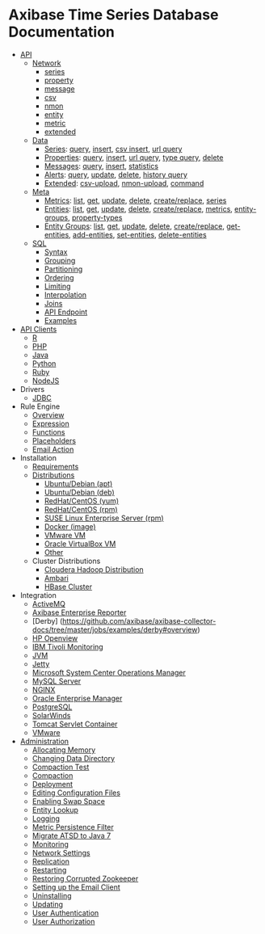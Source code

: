 # Axibase Time Series Database Documentation

* [API](./api)
	* [Network](./api/network#network-api)
	  * [series](./api/network/series.md)
	  * [property](./api/network/property.md)
	  * [message](./api/network/message.md)
	  * [csv](./api/network/csv.md)
	  * [nmon](./api/network/nmon.md)
	  * [entity](./api/network/entity.md)  
	  * [metric](./api/network/metric.md)
	  * [extended](./api/network/extended-commands.md)
	* [Data](./api/data#overview)
	  * [Series](./api/data/series/README.md): [query](./api/data/series/query.md), [insert](./api/data/series/insert.md), [csv insert](./api/data/series/csv-insert.md), [url query](./api/data/series/url-query.md)
	  * [Properties](./api/data/properties/README.md): [query](./api/data/properties/query.md), [insert](./api/data/properties/insert.md), [url query](./api/data/properties/url-query.md), [type query](./api/data/properties/type-query.md), [delete](./api/data/properties/delete.md)
	  * [Messages](./api/data/messages/README.md): [query](./api/data/messages/query.md), [insert](./api/data/messages/insert.md), [statistics](./api/data/messages/stats-query.md)
	  * [Alerts](./api/data/alerts/README.md): [query](./api/data/alerts/query.md), [update](./api/data/alerts/update.md), [delete](./api/data/alerts/delete.md), [history query](./api/data/alerts/history-query.md)
	  * [Extended](./api/data/ext/README.md): [csv-upload](./api/data/ext/csv-upload.md), [nmon-upload](./api/data/ext/nmon-upload.md), [command](./api/data/ext/command.md)
	* [Meta](./api/meta#overview)
	  * [Metrics](./api/meta/metric/README.md): [list](./api/meta/metric/list.md), [get](./api/meta/metric/get.md), [update](./api/meta/metric/update.md), [delete](./api/meta/metric/delete.md), [create/replace](./api/meta/metric/create-or-replace.md), [series](./api/meta/metric/series.md)
	  * [Entities](./api/meta/entity/README.md): [list](./api/meta/entity/list.md), [get](./api/meta/entity/get.md), [update](./api/meta/entity/update.md), [delete](./api/meta/entity/delete.md), [create/replace](./api/meta/entity/create-or-replace.md), [metrics](./api/meta/entity/metrics.md), [entity-groups](./api/meta/entity/entity-groups.md), [property-types](./api/meta/entity/property-types.md)
	  * [Entity Groups](./api/meta/entity-group/README.md): [list](./api/meta/entity-group/list.md), [get](./api/meta/entity-group/get.md), [update](./api/meta/entity-group/update.md), [delete](./api/meta/entity-group/delete.md), [create/replace](./api/meta/entity-group/create-or-replace.md), [get-entities](./api/meta/entity-group/get-entities.md), [add-entities](./api/meta/entity-group/add-entities.md), [set-entities](./api/meta/entity-group/set-entities.md), [delete-entities](./api/meta/entity-group/delete-entities.md)
	* [SQL](./api/sql#overview)  
		* [Syntax](./api/sql#syntax)
		* [Grouping](./api/sql#grouping)
		* [Partitioning](./api/sql#partitioning)
		* [Ordering](./api/sql#ordering)
		* [Limiting](./api/sql#limiting)
		* [Interpolation](./api/sql#interpolation)
		* [Joins](./api/sql#joins)
		* [API Endpoint](./api/sql/api.md#sql-query-api-endpoint)
		* [Examples](./api/sql#examples)
* [API Clients](./api#api-clients)
    * [R](https://github.com/axibase/atsd-api-r)
    * [PHP](https://github.com/axibase/atsd-api-php)
    * [Java](https://github.com/axibase/atsd-api-java)
    * [Python](https://github.com/axibase/atsd-api-python)
    * [Ruby](https://github.com/axibase/atsd-api-ruby)
    * [NodeJS](https://github.com/axibase/atsd-api-nodejs)
* Drivers
    * [JDBC](https://github.com/axibase/atsd-jdbc)
* Rule Engine
    * [Overview](rule-engine/rule-engine.md)
    * [Expression](rule-engine/expression.md)
    * [Functions](rule-engine/functions.md)
    * [Placeholders](rule-engine/placeholders.md)
    * [Email Action](rule-engine/email-action.md) 
* Installation
    * [Requirements](administration/requirements.md)
    * [Distributions](installation/#installation-guides)
	  * [Ubuntu/Debian (apt)](installation/ubuntu-debian-apt.md)
	  * [Ubuntu/Debian  (deb)](installation/ubuntu-debian-deb.md)
	  * [RedHat/CentOS (yum)](installation/redhat-centos-yum.md)
	  * [RedHat/CentOS (rpm)](installation/redhat-centos-rpm.md)
	  * [SUSE Linux Enterprise Server (rpm)](installation/sles-rpm.md)
	  * [Docker (image)](installation/docker.md)
	  * [VMware VM](installation/vmware-esxi-server-vsphere.md)
	  * [Oracle VirtualBox VM](installation/virtualbox.md)
	  * [Other](installation/other-distributions.md)
	* Cluster Distributions
      * [Cloudera Hadoop Distribution](installation/cloudera.md)  	
	  * [Ambari](installation/ambari.md)	  
      * [HBase Cluster](installation/hbase-cluster.md)	
* Integration
    * [ActiveMQ](integration/activemq#monitoring-activemq-with-atsd)
    * [Axibase Enterprise Reporter](integration/aer#atsd-adapter)
    * [Derby] (https://github.com/axibase/axibase-collector-docs/tree/master/jobs/examples/derby#overview)
    * [HP Openview](https://github.com/axibase/axibase-collector-docs/tree/master/jobs/examples/hp-openview#overview)
    * [IBM Tivoli Monitoring](integration/itm#ibm-tivoli-monitoring)
    * [JVM](https://github.com/axibase/axibase-collector-docs/tree/master/jobs/examples/jvm#overview)
    * [Jetty](https://github.com/axibase/axibase-collector-docs/tree/master/jobs/examples/jetty#overview)
    * [Microsoft System Center Operations Manager](https://github.com/axibase/axibase-collector-docs/tree/master/jobs/examples/scom#overview)
    * [MySQL Server](https://github.com/axibase/axibase-collector-docs/tree/master/jobs/examples/mysql#overview)
    * [NGINX](https://github.com/axibase/axibase-collector-docs/tree/master/jobs/examples/nginx#overview)
    * [Oracle Enterprise Manager](https://github.com/axibase/axibase-collector-docs/tree/master/jobs/examples/oracle-enterprise-manager#overview)
    * [PostgreSQL](https://github.com/axibase/axibase-collector-docs/tree/master/jobs/examples/postgres#overview)
    * [SolarWinds](https://github.com/axibase/axibase-collector-docs/tree/master/jobs/examples/solarwinds#overview)
    * [Tomcat Servlet Container](https://github.com/axibase/axibase-collector-docs/tree/master/jobs/examples/tomcat#overview)
    * [VMware](https://github.com/axibase/axibase-collector-docs/tree/master/jobs/examples/vmware#overview)
* [Administration](administration#administration)
    * [Allocating Memory](administration/allocating-memory.md)
    * [Changing Data Directory](administration/changing-data-directory.md)
    * [Compaction Test](administration/compaction-test.md)
    * [Compaction](administration/compaction.md)
    * [Deployment](administration/deployment.md)
    * [Editing Configuration Files](administration/editing-configuration-files.md)
    * [Enabling Swap Space](administration/enabling-swap-space.md)
    * [Entity Lookup](administration/entity-lookup.md)
    * [Logging](administration/logging.md)
    * [Metric Persistence Filter](administration/metric-persistence-filter.md)
    * [Migrate ATSD to Java 7](administration/migrate-to-java7.md)
    * [Monitoring](administration/monitoring.md)
    * [Network Settings](administration/networking-settings.md)
    * [Replication](administration/replication.md)
    * [Restarting](administration/restarting.md)
    * [Restoring Corrupted Zookeeper](administration/entity-lookup.md)
    * [Setting up the Email Client](administration/setting-up-email-client.md)
    * [Uninstalling](administration/uninstalling.md)
    * [Updating](administration/update.md)
    * [User Authentication](administration/user-authentiication.md)
    * [User Authorization](administration/user-authorization.md)
